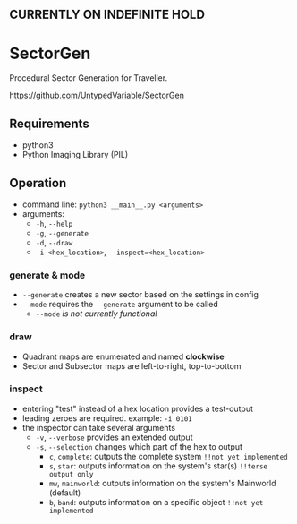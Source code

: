
## CURRENTLY ON INDEFINITE HOLD

# SectorGen

Procedural Sector Generation for Traveller.

https://github.com/UntypedVariable/SectorGen


## Requirements

* python3
* Python Imaging Library (PIL)


## Operation

* command line: `python3 __main__.py <arguments>`
* arguments:
  * `-h`, `--help`
  * `-g`, `--generate`
  * `-d`, `--draw`
  * `-i <hex_location>`, `--inspect=<hex_location>`

### generate & mode

* `--generate` creates a new sector based on the settings in config
* `--mode` requires the `--generate` argument to be called
  * `--mode` _is not currently functional_


### draw

* Quadrant maps are enumerated and named **clockwise**
* Sector and Subsector maps are left-to-right, top-to-bottom


### inspect

* entering "test" instead of a hex location provides a test-output
* leading zeroes are required. example: `-i 0101`
* the inspector can take several arguments
  * `-v`, `--verbose` provides an extended output
  * `-s`, `--selection` changes which part of the hex to output
    * `c`, `complete`: outputs the complete system `!!not yet implemented`
    * `s`, `star`: outputs information on the system's star(s) `!!terse output only`
    * `mw`, `mainworld`: outputs information on the system's Mainworld (default)
    * `b`<n>, `band`<n>: outputs information on a specific object `!!not yet implemented`
    
